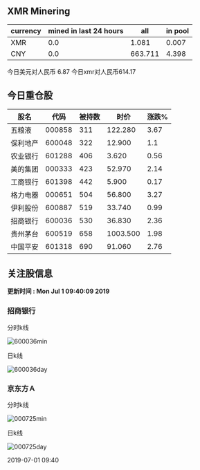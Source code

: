 ## XMR Minering

|currency|mined in last 24 hours|all|in pool|
|---|---|---|---|
|XMR|0.0|1.081|0.007|
|CNY|0.0|663.711|4.398|

今日美元对人民币 6.87	今日xmr对人民币614.17


## 今日重仓股 

|股名|代码|被持数|时价|涨跌%|
|---|---|---|---|---|
|五粮液|000858|311|122.280|3.67|
|保利地产|600048|322|12.900|1.1|
|农业银行|601288|406|3.620|0.56|
|美的集团|000333|423|52.970|2.14|
|工商银行|601398|442|5.900|0.17|
|格力电器|000651|504|56.800|3.27|
|伊利股份|600887|519|33.740|0.99|
|招商银行|600036|530|36.830|2.36|
|贵州茅台|600519|658|1003.500|1.98|
|中国平安|601318|690|91.060|2.76|

## 关注股信息
**更新时间 : Mon Jul  1 09:40:09 2019**
### 招商银行 
分时k线

![600036min](http://image.sinajs.cn/newchart/min/n/sh600036.gif)

日k线

![600036day](http://image.sinajs.cn/newchart/daily/n/sh600036.gif)

### 京东方Ａ 
分时k线

![000725min](http://image.sinajs.cn/newchart/min/n/sz000725.gif)

日k线

![000725day](http://image.sinajs.cn/newchart/daily/n/sz000725.gif)

2019-07-01 09:40